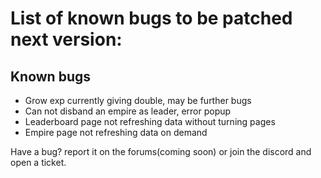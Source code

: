 # List of known bugs to be patched next version:

## Known bugs
- Grow exp currently giving double, may be further bugs
- Can not disband an empire as leader, error popup
- Leaderboard page not refreshing data without turning pages
- Empire page not refreshing data on demand

Have a bug? report it on the forums(coming soon) or join the discord and open a ticket.
